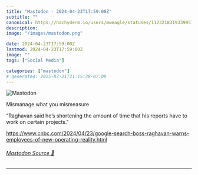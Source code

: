 ```yaml
---
title: "Mastodon - 2024-04-23T17:59:00Z"
subtitle: ""
canonical: https://hachyderm.io/users/mweagle/statuses/112321831933995705
description:
image: "/images/mastodon.png"

date: 2024-04-23T17:59:00Z
lastmod: 2024-04-23T17:59:00Z
image: ""
tags: ["Social Media"]

categories: ["mastodon"]
# generated: 2025-07-21T21:15:38-07:00
---
```

![Mastodon](/images/mastodon.png)

<p>Mismanage what you mismeasure</p><p>“Raghavan said he’s shortening the amount of time that his reports have to work on certain projects.&quot;</p><p><a href="https://www.cnbc.com/2024/04/23/google-search-boss-raghavan-warns-employees-of-new-operating-reality.html" target="_blank" rel="nofollow noopener noreferrer" translate="no"><span class="invisible">https://www.</span><span class="ellipsis">cnbc.com/2024/04/23/google-sea</span><span class="invisible">rch-boss-raghavan-warns-employees-of-new-operating-reality.html</span></a></p>


###### [Mastodon Source 🐘](https://hachyderm.io/@mweagle/112321831933995705)

___
